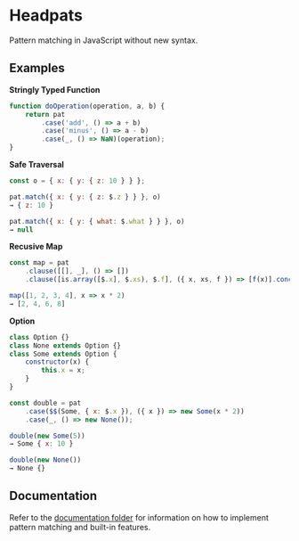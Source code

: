 # Headpats

Pattern matching in JavaScript without new syntax.  

## Examples

**Stringly Typed Function**

```js
function doOperation(operation, a, b) {
    return pat
        .case('add', () => a + b)
        .case('minus', () => a - b)
        .case(_, () => NaN)(operation);
}
```

**Safe Traversal**

```js
const o = { x: { y: { z: 10 } } };

pat.match({ x: { y: { z: $.z } } }, o)
→ { z: 10 }

pat.match({ x: { y: { what: $.what } } }, o)
→ null
```

**Recusive Map**

```js
const map = pat
    .clause([[], _], () => [])
    .clause([is.array([$.x], $.xs), $.f], ({ x, xs, f }) => [f(x)].concat(map(xs, f)));

map([1, 2, 3, 4], x => x * 2)
→ [2, 4, 6, 8]
```

**Option**

```js
class Option {}
class None extends Option {}
class Some extends Option {
    constructor(x) {
        this.x = x;
    }
}

const double = pat
    .case($$(Some, { x: $.x }), ({ x }) => new Some(x * 2))
    .case(_, () => new None());

double(new Some(5))
→ Some { x: 10 }

double(new None())
→ None {}
```

## Documentation

Refer to the [documentation folder](./docs) for information on how to implement pattern matching and built-in features.  
